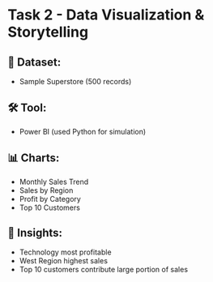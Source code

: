 # Task 2 - Data Visualization & Storytelling

## 📁 Dataset:
- Sample Superstore (500 records)

## 🛠 Tool:
- Power BI (used Python for simulation)

## 📊 Charts:
- Monthly Sales Trend
- Sales by Region
- Profit by Category
- Top 10 Customers

## 🧠 Insights:
- Technology most profitable
- West Region highest sales
- Top 10 customers contribute large portion of sales
